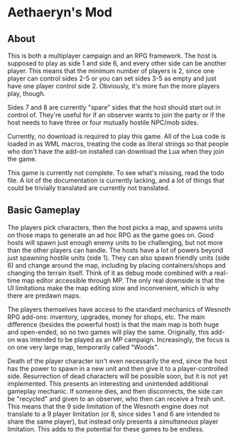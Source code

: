 Aethaeryn's Mod
===============

About
-----

This is both a multiplayer campaign and an RPG framework. The host is
supposed to play as side 1 and side 6, and every other side can be
another player. This means that the minimum number of players is 2,
since one player can control sides 2-5 or you can set sides 3-5 as
empty and just have one player control side 2. Obviously, it's more
fun the more players play, though.

Sides 7 and 8 are currently "spare" sides that the host should start
out in control of. They're useful for if an observer wants to join the
party or if the host needs to have three or four mutually hostile
NPC/mob sides.

Currently, no download is required to play this game. All of the Lua
code is loaded in as WML macros, treating the code as literal strings
so that people who don't have the add-on installed can download the
Lua when they join the game.

This game is currently not complete. To see what's missing, read the
todo file. A lot of the documentation is currently lacking, and a lot
of things that could be trivially translated are currently not
translated.

Basic Gameplay
--------------

The players pick characters, then the host picks a map, and spawns
units on those maps to generate an ad hoc RPG as the game goes
on. Good hosts will spawn just enough enemy units to be challenging,
but not more than the other players can handle. The hosts have a lot
of powers beyond just spawning hostile units (side 1). They can also
spawn friendly units (side 6) and change around the map, including by
placing containers/shops and changing the terrain itself. Think of it
as debug mode combined with a real-time map editor accessible through
MP. The only real downside is that the UI limitations make the map
editing slow and inconvenient, which is why there are predawn maps.

The players themselves have access to the standard mechanics of
Wesnoth RPG add-ons: inventory, upgrades, money for shops, etc. The
main difference (besides the powerful host) is that the main map is
both huge and open-ended, so no two games will play the
same. Originally, this add-on was intended to be played as an MP
campaign. Increasingly, the focus is on one very large map,
temporarily called "Woods".

Death of the player character isn't even necessarily the end, since
the host has the power to spawn in a new unit and then give it to a
player-controlled side. Resurrection of dead characters will be
possible soon, but it is not yet implemented. This presents an
interesting and unintended additional gameplay mechanic. If someone
dies, and then disconnects, the side can be "recycled" and given to an
observer, who then can receive a fresh unit. This means that the 9
side limitation of the Wesnoth engine does not translate to a 9 player
limitation (or 8, since sides 1 and 6 are intended to share the same
player), but instead only presents a *simultaneous* player
limitation. This adds to the potential for these games to be endless.
